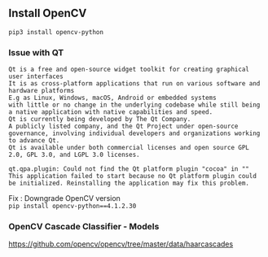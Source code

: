## Install OpenCV
`pip3 install opencv-python`

### Issue with QT
```text
Qt is a free and open-source widget toolkit for creating graphical user interfaces 
It is as cross-platform applications that run on various software and hardware platforms
E.g as Linux, Windows, macOS, Android or embedded systems
with little or no change in the underlying codebase while still being a native application with native capabilities and speed. 
Qt is currently being developed by The Qt Company.
A publicly listed company, and the Qt Project under open-source governance, involving individual developers and organizations working to advance Qt.
Qt is available under both commercial licenses and open source GPL 2.0, GPL 3.0, and LGPL 3.0 licenses.
```

```text
qt.qpa.plugin: Could not find the Qt platform plugin "cocoa" in ""
This application failed to start because no Qt platform plugin could be initialized. Reinstalling the application may fix this problem.
```

Fix : Downgrade OpenCV version </br>
`pip install opencv-python==4.1.2.30`

### OpenCV Cascade Classifier - Models
https://github.com/opencv/opencv/tree/master/data/haarcascades